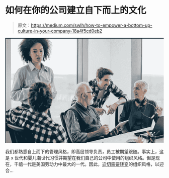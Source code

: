 # 如何在你的公司建立自下而上的文化

> 原文：<https://medium.com/swlh/how-to-empower-a-bottom-up-culture-in-your-company-18a4f5cd0eb2>

![](img/784054437cc051c6fb0aa7b461434768.png)

我们都熟悉自上而下的管理风格，即高层领导负责，员工被期望跟随。事实上，这是 x 世代和婴儿潮世代习惯并期望在我们自己的公司中使用的组织风格。但是现在，千禧一代是美国劳动力中最大的一代。因此，[迫切需要转变](https://www.forbes.com/sites/chrismyers/2018/04/19/how-i-learned-three-hard-truths-about-organizational-transformations/#2fe0ef8f5d45)的组织风格，以迎合…